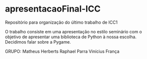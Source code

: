 # apresentacaoFinal-ICC
Repositório para organização do último trabalho de ICC1

O trabalho consiste em uma apresentação no estilo seminário com o objetivo de apresentar uma biblioteca de Python à nossa escolha. Decidimos falar sobre a Pygame.

GRUPO: 
        Matheus Herberts
        Raphael Parra
        Vinícius França
